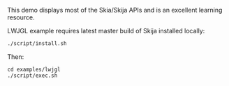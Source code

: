 This demo displays most of the Skia/Skija APIs and is an excellent learning resource.

LWJGL example requires latest master build of Skija installed locally:

```sh
./script/install.sh
```

Then:

```
cd examples/lwjgl
./script/exec.sh
```
